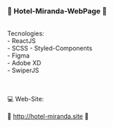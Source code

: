 ### 🏨 Hotel-Miranda-WebPage 🏨
<br/>
Tecnologies: 
<br/>
- ReactJS <br/>
- SCSS
- Styled-Components <br/>
- Figma <br/>
- Adobe XD <br/>
- SwiperJS <br/>
<br/>
<br/>

💻 Web-Site: 
<br/>
<br/>
🚀 http://hotel-miranda.site 🚀


